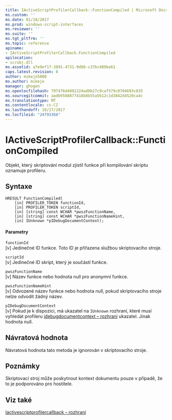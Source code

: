 ```yaml
---
title: IActiveScriptProfilerCallback::FunctionCompiled | Microsoft Docs
ms.custom: ''
ms.date: 01/18/2017
ms.prod: windows-script-interfaces
ms.reviewer: ''
ms.suite: ''
ms.tgt_pltfrm: ''
ms.topic: reference
apiname:
- IActiveScriptProfilerCallback.FunctionCompiled
apilocation:
- scrobj.dll
ms.assetid: a7e9ef17-3891-4731-9d08-c37bc489be61
caps.latest.revision: 8
author: mikejo5000
ms.author: mikejo
manager: ghogen
ms.openlocfilehash: 797476d4892224ad0b27c9caf579c0704693c835
ms.sourcegitcommit: aadb9588877418b8b55a5612c1d3842d4520ca4c
ms.translationtype: MT
ms.contentlocale: cs-CZ
ms.lasthandoff: 10/27/2017
ms.locfileid: "24793368"
---
```

# <a name="iactivescriptprofilercallbackfunctioncompiled"></a>IActiveScriptProfilerCallback::FunctionCompiled
Objekt, který skriptování modul zjistil funkce při kompilování skriptu oznamuje profileru.  
  
## <a name="syntax"></a>Syntaxe  
  
```  
HRESULT FunctionCompiled(  
    [in] PROFILER_TOKEN functionId,  
    [in] PROFILER_TOKEN scriptId,  
    [in] [string] const WCHAR *pwszFunctionName,  
    [in] [string] const WCHAR *pwszFunctionNameHint,  
    [in] IUnknown *pIDebugDocumentContext);  
```  
  
#### <a name="parameters"></a>Parametry  
 `functionId`  
 [v] Jedinečné ID funkce. Toto ID je přiřazena službou skriptovacího stroje.  
  
 `scriptId`  
 [v] Jedinečné ID skript, který je součástí funkce.  
  
 `pwszFunctionName`  
 [v] Název funkce nebo hodnota null pro anonymní funkce.  
  
 `pwszFunctionNameHint`  
 [v] Odvozené název funkce nebo hodnota null, pokud skriptovacího stroje nelze odvodit žádný název.  
  
 `pIDebugDocumentContext`  
 [v] Pokud je k dispozici, má ukazatel na `IUnknown` rozhraní, které musí vyhledat profileru [idebugdocumentcontext – rozhraní](../../winscript/reference/idebugdocumentcontext-interface.md) ukazatel. Jinak hodnota null.  
  
## <a name="return-value"></a>Návratová hodnota  
 Návratová hodnota tato metoda je ignorován v skriptovacího stroje.  
  
## <a name="remarks"></a>Poznámky  
 Skriptovací stroj může poskytnout kontext dokumentu pouze v případě, že to je podporováno pro hostitele.  
  
## <a name="see-also"></a>Viz také  
 [Iactivescriptprofilercallback – rozhraní](../../winscript/reference/iactivescriptprofilercallback-interface.md)